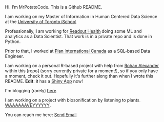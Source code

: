 Hi. I’m MrPotatoCode. This is a Github README.

I am working on my Master of Information in Human Centered Data Science at the [University of Toronto iSchool](https://ischool.utoronto.ca/current-students/programs-courses/programs-of-study/master-of-information/human-centred-data-science-hcds/).

Professionally, I am working for [Readout Health](https://mybiosense.com/) doing some ML and analytics as a Data Scientist. That work is in a private repo and is done in Python. 

Prior to that, I worked at [Plan International Canada](https://stories.plancanada.ca/) as a SQL-based Data Engineer. 

I am working on a personal R-based project with help from [Rohan Alexander](https://rohanalexander.com/) within this ~~[repo]~~ (sorry currently private for a moment!), so if you only have a moment, check it out. Hopefully it's further along than when I wrote this README. **Edit**: it has a [Shiny App](https://mrpotatocode.shinyapps.io/FavouriteCoffees/) now!

I'm blogging (rarely) [here](https://write.as/mrpotatocode/).

I am working on a project with biosonification by listening to plants. [WAAAAAAVEYYYYYY](https://soundcloud.com/mrplantwave).

You can reach me here: <a href="mailto:t.rose.github@protonmail.com">Send Email</a>
